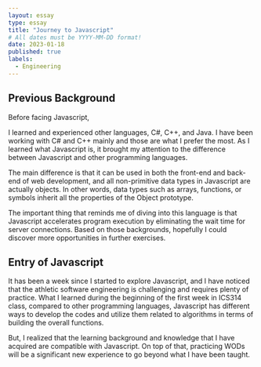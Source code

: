 ```yaml
---
layout: essay
type: essay
title: "Journey to Javascript"
# All dates must be YYYY-MM-DD format!
date: 2023-01-18
published: true
labels:
  - Engineering
---
```


## Previous Background

Before facing Javascript, 

I learned and experienced other languages, C#, C++, and Java. I have been working with C# and C++ mainly and those are what I prefer the most. 
As I learned what Javascript is, it brought my attention to the difference between Javascript and other programming languages. 

The main difference is that it can be used in both the front-end and back-end of web development, and all non-primitive data types in Javascript are actually objects. 
In other words, data types such as arrays, functions, or symbols inherit all the properties of the Object prototype. 

The important thing that reminds me of diving into this language is that Javascript accelerates program execution by eliminating the wait time for server connections. 
Based on those backgrounds, hopefully I could discover more opportunities in further exercises.

## Entry of Javascript

It has been a week since I started to explore Javascript, and I have noticed that the athletic software engineering is challenging and requires plenty of practice. 
What I learned during the beginning of the first week in ICS314 class, compared to other programming languages, Javascript has different ways to develop the codes and utilize them related to algorithms in terms of building the overall functions. 

But, I realized that the learning background and knowledge that I have acquired are compatible with Javascript. 
On top of that, practicing WODs will be a significant new experience to go beyond what I have been taught. 

